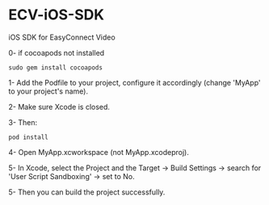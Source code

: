 # ECV-iOS-SDK
iOS SDK for EasyConnect Video

0- if cocoapods not installed
```
sudo gem install cocoapods
```

1- Add the Podfile to your project, configure it accordingly (change 'MyApp' to your project's name).

2- Make sure Xcode is closed.

3- Then:
```
pod install
```

4- Open MyApp.xcworkspace (not MyApp.xcodeproj).

5- In Xcode, select the Project and the Target → Build Settings → search for 'User Script Sandboxing' → set to No.

5- Then you can build the project successfully.
